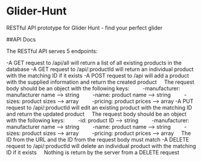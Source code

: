 # Glider-Hunt
RESTful API prototype for Glider Hunt - find your perfect glider

##API Docs

The RESTful API serves 5 endpoints:

-A GET request to /api/all will return a list of all existing products in the database
-A GET request to /api/:productId will return an individual product with the matching ID if it exists
-A POST request to /api will add a product with the supplied information and return the created product
&nbsp;&nbsp;&nbsp;&nbsp;The request body should be an object with the following keys:
&nbsp;&nbsp;&nbsp;&nbsp;&nbsp;&nbsp;&nbsp;&nbsp;-manufacturer: manufacturer name --> string
&nbsp;&nbsp;&nbsp;&nbsp;&nbsp;&nbsp;&nbsp;&nbsp;-name: product name --> string
&nbsp;&nbsp;&nbsp;&nbsp;&nbsp;&nbsp;&nbsp;&nbsp;-sizes: product sizes --> array
&nbsp;&nbsp;&nbsp;&nbsp;&nbsp;&nbsp;&nbsp;&nbsp;-pricing: product prices --> array
-A PUT request to /api/:productId will edit an existing product with the matching ID and return the updated product
&nbsp;&nbsp;&nbsp;&nbsp;The request body should be an object with the following keys:
&nbsp;&nbsp;&nbsp;&nbsp;&nbsp;&nbsp;&nbsp;&nbsp;-id: product ID --> string
&nbsp;&nbsp;&nbsp;&nbsp;&nbsp;&nbsp;&nbsp;&nbsp;-manufacturer: manufacturer name --> string
&nbsp;&nbsp;&nbsp;&nbsp;&nbsp;&nbsp;&nbsp;&nbsp;-name: product name --> string
&nbsp;&nbsp;&nbsp;&nbsp;&nbsp;&nbsp;&nbsp;&nbsp;-sizes: product sizes --> array
&nbsp;&nbsp;&nbsp;&nbsp;&nbsp;&nbsp;&nbsp;&nbsp;-pricing: product prices --> array
&nbsp;&nbsp;&nbsp;&nbsp;The ID from the URL and the ID from the request body must match
-A DELETE request to /api/:productId will delete an individual product with the matching ID if it exists
&nbsp;&nbsp;&nbsp;&nbsp;Nothing is return by the server from a DELETE request
